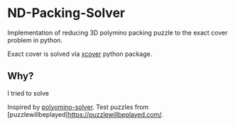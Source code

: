 # ND-Packing-Solver
Implementation of reducing 3D polymino packing puzzle to the exact cover problem in python.

Exact cover is solved via [xcover](https://github.com/johnrudge/xcover) python package.

## Why? 

I tried to solve 

Inspired by [polyomino-solver](https://github.com/cemulate/polyomino-solver).
Test puzzles from [puzzlewillbeplayed]https://puzzlewillbeplayed.com/.